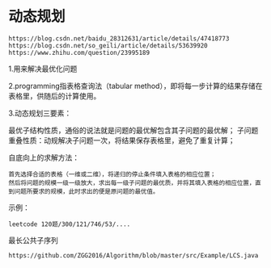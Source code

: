 # 动态规划

	https://blog.csdn.net/baidu_28312631/article/details/47418773
	https://blog.csdn.net/so_geili/article/details/53639920
	https://www.zhihu.com/question/23995189

1.用来解决最优化问题

2.programming指表格查询法（tabular method），即将每一步计算的结果存储在表格里，供随后的计算使用。

3.动态规划三要素：

  最优子结构性质，通俗的说法就是问题的最优解包含其子问题的最优解；
  子问题重叠性质：动规解决子问题一次，将结果保存表格里，避免了重复计算；

自底向上的求解方法：

	首先选择合适的表格（一维或二维），将递归的停止条件填入表格的相应位置；
    然后将问题的规模一级一级放大，求出每一级子问题的最优质，并将其填入表格的相应位置，直到问题所要求的规模，此时求出的便是原问题的最优值。

示例：

	leetcode 120题/300/121/746/53/....
	
最长公共子序列

	https://github.com/ZGG2016/Algorithm/blob/master/src/Example/LCS.java
	
	           
	